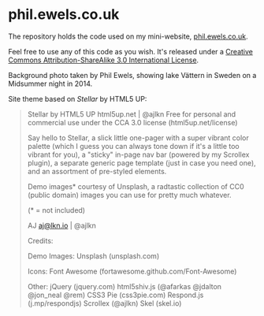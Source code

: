 # phil.ewels.co.uk

The repository holds the code used on my mini-website,
[phil.ewels.co.uk](http://phil.ewels.co.uk).

Feel free to use any of this code as you wish.
It's released under a [Creative Commons Attribution-ShareAlike 3.0 International License](http://creativecommons.org/licenses/by/3.0/).

Background photo taken by Phil Ewels, showing lake Vättern in Sweden
on a Midsummer night in 2014.

Site theme based on _Stellar_ by HTML5 UP:

> Stellar by HTML5 UP
> html5up.net | @ajlkn
> Free for personal and commercial use under the CCA 3.0 license (html5up.net/license)
> 
> Say hello to Stellar, a slick little one-pager with a super vibrant color palette (which
> I guess you can always tone down if it's a little too vibrant for you), a "sticky" in-page
> nav bar (powered by my Scrollex plugin), a separate generic page template (just in case
> you need one), and an assortment of pre-styled elements.
>
> Demo images* courtesy of Unsplash, a radtastic collection of CC0 (public domain) images
> you can use for pretty much whatever.
>
> (* = not included)
>
> AJ
> aj@lkn.io | @ajlkn
>
>
> Credits:
>
> 	Demo Images:
> 		Unsplash (unsplash.com)
>
> 	Icons:
> 		Font Awesome (fortawesome.github.com/Font-Awesome)
>
> 	Other:
> 		jQuery (jquery.com)
> 		html5shiv.js (@afarkas @jdalton @jon_neal @rem)
> 		CSS3 Pie (css3pie.com)
> 		Respond.js (j.mp/respondjs)
> 		Scrollex (@ajlkn)
> 		Skel (skel.io)
